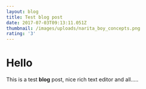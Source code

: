 ```yaml
---
layout: blog
title: Test blog post
date: 2017-07-03T09:13:11.051Z
thumbnail: /images/uploads/narita_boy_concepts.png
rating: '3'
---
```

# Hello



This is a test **blog** post, nice rich text editor and all.....

